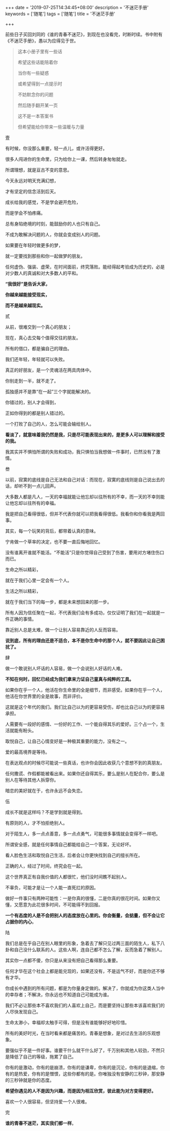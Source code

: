 +++
date = '2019-07-25T14:34:45+08:00'
description = '不迷茫手册'
keywords = ['随笔']
tags = ['随笔']
title = '不迷茫手册'

+++

前些日子买回刘同的《谁的青春不迷茫》，到现在也没看完，时断时续。书中附有《不迷茫手册》，愚以为应得见于世。

> 这本小册子里有一些话
>
> 希望这些话能陪着你
>
> 当你有一些疑惑
>
> 或希望得到一点提示时
>
> 不妨默念你的问题
>
> 然后随手翻开某一页
>
> 这不是一本答案书
>
> 但希望能给你带来一些温暖与力量

壹

有时候，你没那么重要，轻一点儿，或许活得更好。

很多人闯进你的生命里，只为给你上一课，然后转身匆匆就走。

所谓理想，就是亘古不变的意思。

今天永远对明天充满幻想，

才有坚定的信念活到后天。

成长给我的感觉，不是学会避开危险，

而是学会不怕疼痛。

总有身陷绝境的时刻，能鼓励你的人也只有自己。

不成为敢解决问题的人，你就会变成别人的问题。

如果要在年轻时做更多的梦，

就一定要找到那些和你一起做梦的朋友。

任何虚伪、强装、虚荣，在时间面前，终究落败。能经得起考验成为历史的，必是对少数人的真诚和对大多数人的平和。

**“我很好”是告诉大家，**

**你越来越能接受现实，**

**而不是越来越现实。**

贰

从前，很难交到一个真心的朋友；

现在，真心去交每个值得交往的朋友。

所有的借口，都是骗自己的理由。

我们还年轻，年轻就可以失败。

真正的好朋友，是一个灵魂活在两具肉体中。

你别走到一半，就不走了。

孤独感并不是靠“在一起”三个字就能解决的。

你错过的，别人才会得到，

正如你得到的都是别人错过的。

一个打败了自己的人，怎么可能会输给别人。

**看淡了，就意味着我仍然是我，只是尽可能表现出来的，是更多人可以理解和接受的我。**

我其实并不惧怕所谓的失败和成功，我只惧怕当我想做一件事时，已然没有了激情。

叁

以前，寂寞的底线是自己无法和自己对话：而现在，寂寞的底线则是自己说出去的话，却听不到一点儿回声。

大多数人都是凡人，一天的幸福就能让他忘却以往所有的不幸，而一天的不幸则能让他忘却以往所有的幸福。

我是把自己看得很低，但并不代表你就可以把我看得很低。我看你和你看我是两回事。

其实，每一个玩笑的背后，都带着认真的意味。

宁肯做一个草率的决定，也不要一直后悔地回忆。

没有谁离开谁就不能活。“不能活”只是你觉得自己受到了伤害，要用对方堵住伤口而已。

生命之所以精彩，

就在于我们心里一定会有一个人。

生活之所以精彩，

就在于我们当下的每一步，都是未来想回来的那一步。

所有人因为信任聚在一起，不代表我们会有多成功，仅仅证明了我们在一起就是一件正确的事情。

靠近别人总是太难，做一个让别人容易靠近的人反而容易。

**说到底，所有的理由还是不适合，本不是你生命中的那个人，就不要因此让自己困扰了。**

肆

做一个敢说别人坏话的人容易，做一个会说别人好话的人难。

**不知在何时，回忆已经成为我们拿来力证自己童真与纯粹的工具。**

如果你在乎一个人，他活在你生命里的全是细节，而非感受。如果你在乎一个人，他活在你世界里的全是故事，而非评价。

这就是这个年代的我们。我们比自己以为的更容易受伤，却也比自己以为的更容易承担。

人需要有一段好的感情、一份好的工作、一个能自得其乐的爱好。三个占一个，生活就能有盼头。

取悦自己，让自己心情变好是一种极其重要的能力，没有之一。

爱的最高境界是等待。

在表达观点的时候尽可能说一些真话，也许你会因此收获几个意想不到的真朋友。

任何撒谎、作假都能被看出来。如果你还自得其乐，要么是别人在配合你，要么是别人在等待其他人拆穿你。

暗恋的美好就在于，也许永远不会失恋。

伍

成长不就是这样吗？不是学到就是得到。

有原则的人，才不怕拒绝别人。

对于陌生人，多一点点善意，多一点点勇气，可能很多事情就会变得不一样吧。

所谓安全感，就是任何事情自己都能给自己一个答案，无论好坏。

看人脸色生活和取悦自己生活，后者会让你更快找到自己的擅长所在。

正确的人，经过了时间，终究会在一起。

这个世界真正有自我价值的人都很忙，他们没时间瞧不起别人。

不辜负，可能才是让一个人能一直死扛的原因。

做好一件事只有两种可能性：一是你真的很懂，二是你真的很花时间。如果你又懂，又愿意为此花很多时间，不可能得不到回报。

**一个有态度的人是不会把别人的态度放在心里的。你会衡量，会掂量，但不会让它占据你的内心**。

陆

我们总是在乎自己在别人眼里的形象，急着去了解只见过两三面的陌生人，私下八卦和自己没什么联系的人。这些人啊，连自己都不怎么了解，反而急着了解别人。

其实你一点都不傻，你只是从来没有把自己看得那么重要。

任何才华在这个社会上都是能兑现的，如果还没有，不是运气不好，而是你还不够有才华。

你成长中遇到的所有问题，都是为你量身定做的。解决了，你就成为你这类人当中的幸存者；不解决，你永远也不知道自己可能成为谁。

我们不必让那些本不喜欢我们的人喜欢上自己，而是要坚持让那些本该喜欢我们的人尽快发现自己。

生命太渺小，幸福却太触手可得，但是没有谁能够好好地珍惜。

所有的美好时光，在当时看来都是痛苦的。青春是想象，是对过去生活的乐观想象。

要强似乎不是一件好事。谁要干什么就干什么好了，千万别和其他人较劲，不然只是降低了自己的等级，拖累了自己。

你有的是激动，你有的是崩溃，你有的是谦卑，你有的是沉沦，你有的是退缩，你有的是热爱，你有的是憎恨，这些你都有的是。你唯独没有安静的三秒钟，那安静的三秒钟就是你的态度。

**希望你遇见的人不是因为兴趣，而是因为相互欣赏，彼此能为对方变得更好。**

喜欢一个人很容易，但坚持爱一个人很难。

完

**谁的青春不迷茫，其实我们都一样**。
